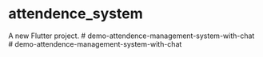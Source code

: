 # attendence_system

A new Flutter project.
#   d e m o - a t t e n d e n c e - m a n a g e m e n t - s y s t e m - w i t h - c h a t  
 #   d e m o - a t t e n d e n c e - m a n a g e m e n t - s y s t e m - w i t h - c h a t  
 